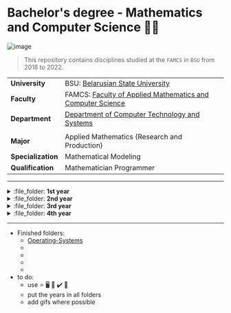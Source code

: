 #  Bachelor's degree - Mathematics and Computer Science :man_student: 

![image](https://user-images.githubusercontent.com/60915234/192141338-8ad79e8b-51d5-48cc-a46c-32854e5f1c04.png)

>  This repository contains disciplines studied at the `FAMCS` in `BSU` from 2018 to 2022.  

|   |     | 
| :---  | :--- | 
| **University** | BSU: [Belarusian State University](https://bsu.by/en/) |
| **Faculty** | FAMCS: [Faculty of Applied Mathematics and Computer Science](https://fpmi.bsu.by/en/main.aspx) |
| **Department** | [Department of Computer Technology and Systems](https://bsu.by/en/structure/faculties/kafedry/kafedra-kompyuternykh-tekhnologiy-i-sistem-d) | 
|   |     | 
| **Major** | Applied Mathematics (Research and Production) |
| **Specialization** | Mathematical Modeling |
| **Qualification** | Mathematician Programmer |

***
<details>
<summary>:file_folder: <b>1st year</b>  </summary>

- Semester 1:  
&nbsp;&nbsp; :seedling: [Programmimg on C/C++ and Assembler](/Programming/Semester-1)  
&nbsp;&nbsp; :seedling:  
- Semester 2:  
&nbsp;&nbsp; :seedling: [Programming on C++, MFC](/Programming/Semester-2)   
</details>


<details>
<summary>:file_folder: <b>2nd year</b>  </summary>

- Semester 3:  
&nbsp;&nbsp; :herb: [Computer-Data-Mining](/Computer-Data-Mining)  
&nbsp;&nbsp; :herb: [Programming on Java](/Programming/Semester-3)  
&nbsp;&nbsp; :herb:    
- Semester 4:  
&nbsp;&nbsp; :herb: [Algorithms-and-Data-Structures](/Algorithms-and-Data-Structures)  
&nbsp;&nbsp; :herb: [Operating-Systems](/Operating-Systems)  
&nbsp;&nbsp; :herb: [Educational-Practice](https://github.com/egbusko/educational-practice-2020)  
</details>


<details>
<summary>:file_folder: <b>3rd year</b>  </summary>

- Semester 5:  
&nbsp;&nbsp; :deciduous_tree: [Wolfram-Mathematica](/Wolfram-Mathematica)    
&nbsp;&nbsp; :deciduous_tree:  
- Semester 6:  
&nbsp;&nbsp; :deciduous_tree: [Computer-Graphics](/Computer-Graphics)  
&nbsp;&nbsp; :deciduous_tree: [Computer-Security](/Computer-Security)  
</details>


<details>
<summary>:file_folder: <b>4th year</b>  </summary>

- Semester 7:  
&nbsp;&nbsp; :sunflower: [Mobile-Robotics](/Mobile-Robotics)  
&nbsp;&nbsp; :sunflower: [Simulation-Statistical-Modeling](/Simulation-Statistical-Modeling)  
- Semester 8:  
&nbsp;&nbsp; :fallen_leaf: [Diploma-Thesis](/Diploma-Thesis)  
</details>

***  

+ Finished folders:  
  - [Operating-Systems](/Operating-Systems)  
  -  
  -  
  -  
  -  
+ to do:  
  - use :star: :desktop_computer: :bookmark_tabs: :heavy_check_mark: :round_pushpin:   
  - put the years in all folders
  - add gifs where possible

